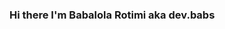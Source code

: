### Hi there I'm Babalola Rotimi aka dev.babs

<!--
This is my personal respository

- 🔭 I’m currently working on several project on HTML,CSS & a bit of JAVASCRIPT 
- 🌱 I’m currently learning JavaScript
- 👯 I’m looking to collaborate on anything invloving frontend development
- 🤔 I’m looking for help with ...
- 💬 Ask me about ...
- 📫 How to reach me: 
- ⚡ Fun fact: 
--/>
